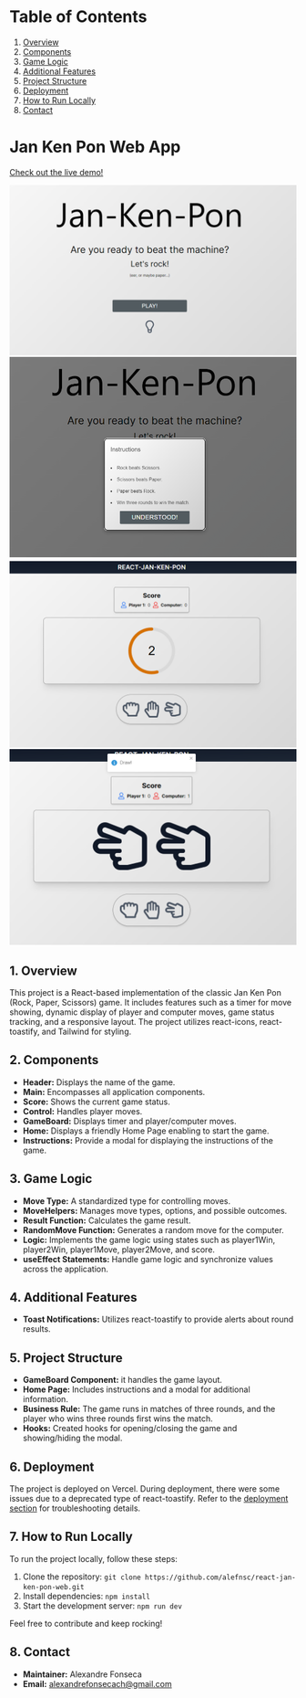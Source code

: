 # Table of Contents

1. [Overview](#1-overview)
2. [Components](#2-components)
3. [Game Logic](#3-game-logic)
3. [Additional Features](#4-additional-features)
4. [Project Structure](#5-project-structure)
5. [Deployment](#6-deployment)
6. [How to Run Locally](#7-how-to-run-locally)
7. [Contact](#8-contact)

# Jan Ken Pon Web App

<a href="https://react-jan-ken-pon-web-afonseca.vercel.app/" target="_blank">Check out the live demo!</a>

![Home Screen](/src/assets/image.png)
![Instructions Modal](/src/assets/image-1.png)
![Game Board - Timer](/src/assets/image-2.png)
![Game Board - Move](/src/assets/image-3.png)

## 1. Overview

This project is a React-based implementation of the classic Jan Ken Pon (Rock, Paper, Scissors) game. It includes features such as a timer for move showing, dynamic display of player and computer moves, game status tracking, and a responsive layout. The project utilizes react-icons, react-toastify, and Tailwind for styling.

## 2. Components

- **Header:** Displays the name of the game.
- **Main:** Encompasses all application components.
- **Score:** Shows the current game status.
- **Control:** Handles player moves.
- **GameBoard:** Displays timer and player/computer moves.
- **Home:** Displays a friendly Home Page enabling to start the game.
- **Instructions:** Provide a modal for displaying the instructions of the game.

## 3. Game Logic

- **Move Type:** A standardized type for controlling moves.
- **MoveHelpers:** Manages move types, options, and possible outcomes.
- **Result Function:** Calculates the game result.
- **RandomMove Function:** Generates a random move for the computer.
- **Logic:** Implements the game logic using states such as player1Win, player2Win, player1Move, player2Move, and score.
- **useEffect Statements:** Handle game logic and synchronize values across the application.

## 4. Additional Features

- **Toast Notifications:** Utilizes react-toastify to provide alerts about round results.

## 5. Project Structure

- **GameBoard Component:** it handles the game layout.
- **Home Page:** Includes instructions and a modal for additional information.
- **Business Rule:** The game runs in matches of three rounds, and the player who wins three rounds first wins the match.
- **Hooks:** Created hooks for opening/closing the game and showing/hiding the modal.

## 6. Deployment

The project is deployed on Vercel. During deployment, there were some issues due to a deprecated type of react-toastify. Refer to the [deployment section](https://github.com/alefnsc/react-jan-ken-pon-web#deployment) for troubleshooting details.

## 7. How to Run Locally

To run the project locally, follow these steps:

1. Clone the repository: `git clone https://github.com/alefnsc/react-jan-ken-pon-web.git`
2. Install dependencies: `npm install`
3. Start the development server: `npm run dev`

Feel free to contribute and keep rocking!

## 8. Contact

- **Maintainer:** Alexandre Fonseca
- **Email:** alexandrefonsecach@gmail.com
